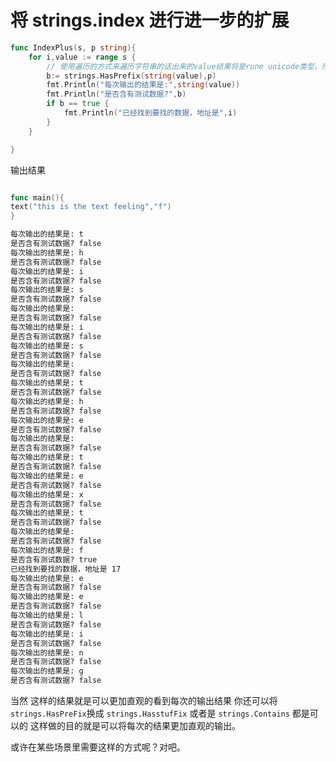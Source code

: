 # 将 strings.index 进行进一步的扩展

```go
func IndexPlus(s, p string){
    for i,value := range s {
        // 使用遍历的方式来遍历字符串的话出来的value结果将是rune unicode类型，所以我们使用string()函数将底层概念一样的字符串改变为string类型。
        b:= strings.HasPrefix(string(value),p)
        fmt.Println("每次输出的结果是:",string(value))
        fmt.Println("是否含有测试数据?",b)
        if b == true {
            fmt.Println("已经找到要找的数据，地址是",i)
        }
    }

}

```

输出结果

```go

func main(){
text("this is the text feeling","f")
}

```

```bash
每次输出的结果是: t
是否含有测试数据? false
每次输出的结果是: h
是否含有测试数据? false
每次输出的结果是: i
是否含有测试数据? false
每次输出的结果是: s
是否含有测试数据? false
每次输出的结果是:  
是否含有测试数据? false
每次输出的结果是: i
是否含有测试数据? false
每次输出的结果是: s
是否含有测试数据? false
每次输出的结果是:  
是否含有测试数据? false
每次输出的结果是: t
是否含有测试数据? false
每次输出的结果是: h
是否含有测试数据? false
每次输出的结果是: e
是否含有测试数据? false
每次输出的结果是:  
是否含有测试数据? false
每次输出的结果是: t
是否含有测试数据? false
每次输出的结果是: e
是否含有测试数据? false
每次输出的结果是: x
是否含有测试数据? false
每次输出的结果是: t
是否含有测试数据? false
每次输出的结果是:  
是否含有测试数据? false
每次输出的结果是: f
是否含有测试数据? true
已经找到要找的数据，地址是 17
每次输出的结果是: e
是否含有测试数据? false
每次输出的结果是: e
是否含有测试数据? false
每次输出的结果是: l
是否含有测试数据? false
每次输出的结果是: i
是否含有测试数据? false
每次输出的结果是: n
是否含有测试数据? false
每次输出的结果是: g
是否含有测试数据? false


```
当然 这样的结果就是可以更加直观的看到每次的输出结果 你还可以将 `strings.HasPreFix`换成 `strings.HasstufFix` 或者是 `strings.Contains` 都是可以的
这样做的目的就是可以将每次的结果更加直观的输出。

或许在某些场景里需要这样的方式呢？对吧。
